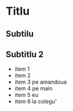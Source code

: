 # Titlu

## Subtilu

## Subtitlu 2

- item 1
- item 2
- item 3 pe amandoua
- item 4 pe main
- item 5 eu
- item 6 la colegu'
